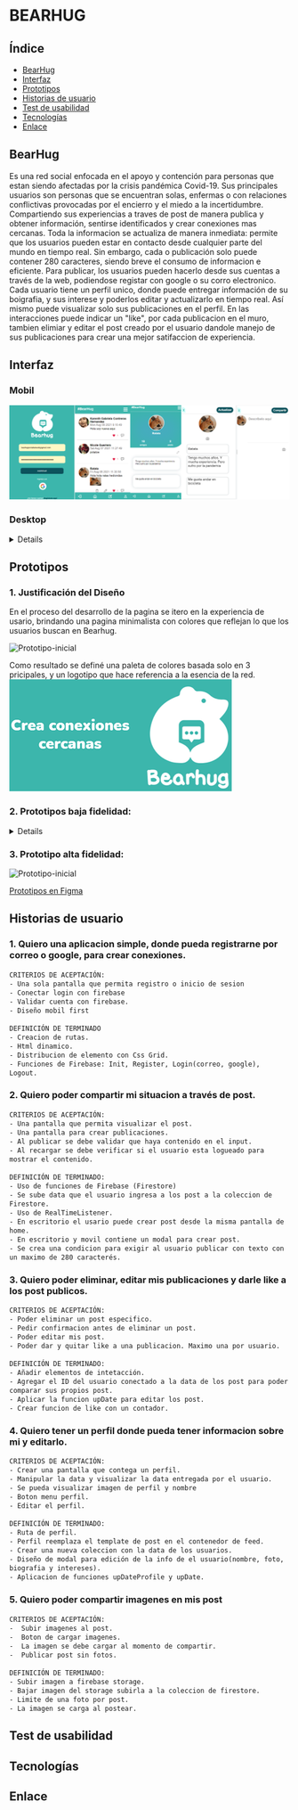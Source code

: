 # BEARHUG

## Índice

* [BearHug](#BearHug)
* [Interfaz](#interfaz)
* [Prototipos](#prototipos)
* [Historias de usuario](#historias-de-usuario)
* [Test de usabilidad](#test-de-usabilidad)
* [Tecnologías](#tecnologias)
* [Enlace](#enlace)

## BearHug 
Es una red social enfocada en el  apoyo y contención para personas que estan siendo afectadas por la crisis pandémica Covid-19. Sus principales usuarios son  personas que se encuentran solas, enfermas o con relaciones conflictivas provocadas por el encierro y el miedo a la incertidumbre. Compartiendo sus experiencias a traves de post de manera publica y obtener información, sentirse identificados y crear conexiones mas cercanas. 
Toda la informacion se actualiza de manera  inmediata: permite que los usuarios pueden estar en contacto desde cualquier parte del mundo en tiempo real.
Sin embargo, cada  o publicación solo puede contener 280 caracteres, siendo breve el consumo de informacion e eficiente. 
Para publicar, los usuarios pueden hacerlo desde sus cuentas a través de la web, podiendose registar con google o su corro electronico.
Cada usuario tiene un perfil unico, donde puede entregar información de su boigrafia, y sus interese y poderlos editar y actualizarlo en tiempo real. Así mismo puede visualizar solo sus publicaciones en  el perfil.
En las interacciones puede indicar un "like", por cada publicacion en el muro, tambien elimiar y editar el post creado por el usuario dandole manejo de sus publicaciones para crear una mejor satifaccion de experiencia.

## Interfaz
### Mobil
![Prototipo-inicial](./src/images/mobilFirst.png) 

### Desktop
<details>

![Prototipo-inicial](./src/images/LoginDesktop.png)
![Prototipo-inicial](./src/images/homeDesktop.png)  
![Prototipo-inicial](./src/images/perfilDesktop.png) 
![Prototipo-inicial](./src/images/editarPerfilDesktop.png)
</details>

## Prototipos
### 1. Justificación del Diseño
En el proceso del desarrollo de la pagina se itero en la experiencia de usario, brindando una pagina minimalista con colores que reflejan lo que los usuarios buscan en Bearhug. 

![Prototipo-inicial](./src/images/JustificacionDelDiseño.png)

Como resultado se definé una paleta de colores basada solo en 3 pricipales, y un logotipo que hace referencia a la esencia  de la red.
![Prototipo-inicial](./src/images/definicion.png)

### 2. Prototipos baja fidelidad:
<details>

![Prototipo-inicial](./src/images/diseñoBajaFidelidad.png)
</details>

### 3. Prototipo alta fidelidad:
![Prototipo-inicial](./src/images/DiseñoFigma.jpg)

[Prototipos en Figma](https://www.figma.com/proto/UAiGqTbsTUJqxgKLDGfsPS/Team-Yoyo---BearHug?node-id=258%3A68&scaling=scale-down&page-id=0%3A1)
## Historias de usuario
### 1. Quiero una aplicacion simple, donde pueda registrarne por correo o google, para crear conexiones.
````
CRITERIOS DE ACEPTACIÓN:
- Una sola pantalla que permita registro o inicio de sesion
- Conectar login con firebase
- Validar cuenta con firebase.
- Diseño mobil first

DEFINICIÓN DE TERMINADO
- Creacion de rutas.
- Html dinamico.
- Distribucion de elemento con Css Grid.
- Funciones de Firebase: Init, Register, Login(correo, google), Logout.
````
### 2. Quiero poder compartir mi situacion a través de post.
````
CRITERIOS DE ACEPTACIÓN:
- Una pantalla que permita visualizar el post.
- Una pantalla para crear publicaciones.
- Al publicar se debe validar que haya contenido en el input.
- Al recargar se debe verificar si el usuario esta logueado para mostrar el contenido.

DEFINICIÓN DE TERMINADO:
- Uso de funciones de Firebase (Firestore)
- Se sube data que el usuario ingresa a los post a la coleccion de Firestore.
- Uso de RealTimeListener.
- En escritorio el usario puede crear post desde la misma pantalla de home.
- En escritorio y movil contiene un modal para crear post.
- Se crea una condicion para exigir al usuario publicar con texto con un maximo de 280 caracterés.

````
### 3. Quiero poder eliminar, editar mis publicaciones y darle like a los post publicos.
````
CRITERIOS DE ACEPTACIÓN:
- Poder eliminar un post especifico. 
- Pedir confirmacion antes de eliminar un post.
- Poder editar mis post. 
- Poder dar y quitar like a una publicacion. Maximo una por usuario.

DEFINICIÓN DE TERMINADO:
- Añadir elementos de intetacción. 
- Agregar el ID del usuario conectado a la data de los post para poder comparar sus propios post.
- Aplicar la funcion upDate para editar los post.
- Crear funcion de like con un contador.

````
### 4. Quiero tener un perfil donde pueda tener informacion sobre mi y editarlo.
````
CRITERIOS DE ACEPTACIÓN:
- Crear una pantalla que contega un perfil. 
- Manipular la data y visualizar la data entregada por el usuario. 
- Se pueda visualizar imagen de perfil y nombre
- Boton menu perfil.
- Editar el perfil.

DEFINICIÓN DE TERMINADO:
- Ruta de perfil.
- Perfil reemplaza el template de post en el contenedor de feed.
- Crear una nueva coleccion con la data de los usuarios. 
- Diseño de modal para edición de la info de el usuario(nombre, foto, biografia y intereses).
- Aplicacion de funciones upDateProfile y upDate.
````
### 5. Quiero poder compartir imagenes en mis post 
````
CRITERIOS DE ACEPTACIÓN:
-  Subir imagenes al post.
-  Boton de cargar imagenes. 
-  La imagen se debe cargar al momento de compartir.
-  Publicar post sin fotos. 

DEFINICIÓN DE TERMINADO:
- Subir imagen a firebase storage.
- Bajar imagen del storage subirla a la coleccion de firestore.
- Limite de una foto por post.
- La imagen se carga al postear.
````
## Test de usabilidad

## Tecnologías

## Enlace
